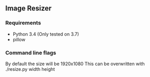 ## Image Resizer

### Requirements

* Python 3.4 (Only tested on 3.7)
* pillow

### Command line flags

By default the size will be 1920x1080
This can be overwritten with ./resize.py width height

